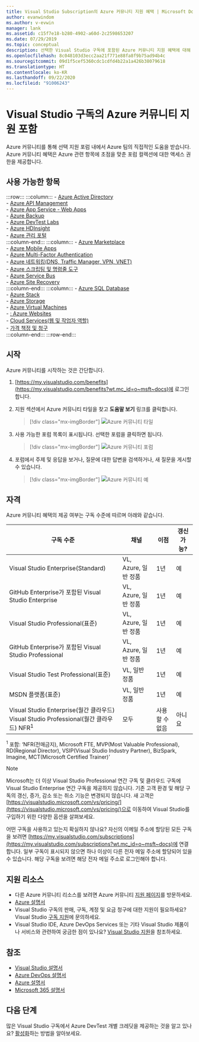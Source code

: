 ```yaml
---
title: Visual Studio Subscription의 Azure 커뮤니티 지원 혜택 | Microsoft Docs
author: evanwindom
ms.author: v-evwin
manager: lank
ms.assetid: c15f7e18-b280-4902-a60d-2c2598653207
ms.date: 07/29/2019
ms.topic: conceptual
description: 선택한 Visual Studio 구독에 포함된 Azure 커뮤니티 지원 혜택에 대해 알아봅니다.
ms.openlocfilehash: 8c048103d3ecc2aa21f771e88fa8f9b75ad94b4c
ms.sourcegitcommit: 09d1f5cef5360cdc1cdfd4b22a1a426b38079618
ms.translationtype: HT
ms.contentlocale: ko-KR
ms.lasthandoff: 09/22/2020
ms.locfileid: "91006243"
---
```

# <a name="azure-community-support-forum-in-visual-studio-subscriptions"></a>Visual Studio 구독의 Azure 커뮤니티 지원 포함
Azure 커뮤니티를 통해 선택 지원 포럼 내에서 Azure 팀의 직접적인 도움을 받습니다.  Azure 커뮤니티 혜택은 Azure 관련 항목에 초점을 맞춘 포럼 컬렉션에 대한 액세스 권한을 제공합니다.

## <a name="available-topics"></a>사용 가능한 항목

:::row:::
    :::column:::
        - [Azure Active Directory](https://social.msdn.microsoft.com/forums/home?forum=WindowsAzureAD&filter=alltypes&sort=lastpostdesc)  
        - [Azure API Management](https://social.msdn.microsoft.com/Forums/home?forum=azureapimgmt&filter=alltypes&sort=lastpostdesc)  
        - [Azure App Service - Web Apps](https://social.msdn.microsoft.com/forums/home?forum=windowsazurewebsitespreview&filter=alltypes&sort=lastpostdesc)  
        - [Azure Backup](https://social.msdn.microsoft.com/forums/home?forum=windowsazureonlinebackup&filter=alltypes&sort=lastpostdesc)  
        - [Azure DevTest Labs](https://social.msdn.microsoft.com/forums/home?forum=AzureDevTestLabs&filter=alltypes&sort=lastpostdesc)  
        - [Azure HDInsight](https://social.msdn.microsoft.com/Forums/azure/home?forum=hdinsight&filter=alltypes&sort=lastpostdesc)  
        - [Azure 관리 포털](https://social.msdn.microsoft.com/Forums/home?forum=windowsazuremanagement&filter=alltypes&sort=lastpostdesc)  
    :::column-end:::
    :::column:::
        - [Azure Marketplace](https://social.msdn.microsoft.com/forums/home?forum=DataMarket&filter=alltypes&sort=lastpostdesc)  
        - [Azure Mobile Apps](https://social.msdn.microsoft.com/forums/home?forum=azuremobile&filter=alltypes&sort=lastpostdesc)  
        - [Azure Multi-Factor Authentication](https://social.msdn.microsoft.com/Forums/azure/home?forum=windowsazureactiveauthentication&filter=alltypes&sort=lastpostdesc)  
        - [Azure 네트워킹(DNS, Traffic Manager, VPN, VNET)](https://social.msdn.microsoft.com/Forums/home?forum=WAVirtualMachinesVirtualNetwork&filter=alltypes&sort=lastpostdesc)  
        - [Azure 스크립팅 및 명령줄 도구](https://social.msdn.microsoft.com/forums/home?forum=azurescripting&filter=alltypes&sort=lastpostdesc)  
        - [Azure Service Bus](https://social.msdn.microsoft.com/forums/home?forum=servbus&filter=alltypes&sort=lastpostdesc)  
        - [Azure Site Recovery](https://social.msdn.microsoft.com/forums/home?forum=hypervrecovmgr&filter=alltypes&sort=lastpostdesc)  
    :::column-end:::
    :::column:::
        - [Azure SQL Database](https://social.msdn.microsoft.com/Forums/home?forum=ssdsgetstarted&filter=alltypes&sort=lastpostdesc)  
        - [Azure Stack](https://social.msdn.microsoft.com/forums/home?forum=AzureStack&filter=alltypes&sort=lastpostdesc)  
        - [Azure Storage](https://social.msdn.microsoft.com/Forums/home?forum=windowsazuredata&filter=alltypes&sort=lastpostdesc)  
        - [Azure Virtual Machines](https://social.msdn.microsoft.com/Forums/home?forum=WAVirtualMachinesforWindows&filter=alltypes&sort=lastpostdesc)  
        - [: Azure Websites](https://social.msdn.microsoft.com/Forums/home?forum=windowsazurewebsitespreview&filter=alltypes&sort=lastpostdesc)  
        - [Cloud Services(웹 및 작업자 역할)](https://social.msdn.microsoft.com/Forums/home?forum=windowsazuredevelopment&filter=alltypes&sort=lastpostdesc)  
        - [가격 책정 및 청구](https://social.msdn.microsoft.com/Forums/azure/home?forum=windowsazurepurchasing&filter=alltypes&sort=lastpostdesc)  
    :::column-end:::
:::row-end:::

## <a name="get-started"></a>시작
Azure 커뮤니티를 시작하는 것은 간단합니다.
1. [https://my.visualstudio.com/benefits](https://my.visualstudio.com/benefits?wt.mc_id=o~msft~docs)에 로그인합니다.

2. 지원 섹션에서 Azure 커뮤니티 타일을 찾고 **도움말 보기** 링크를 클릭합니다.
    > [!div class="mx-imgBorder"]
    >![Azure 커뮤니티 타일](_img/vs-azure-community/vs-azure-community-tile.png)

3. 사용 가능한 포럼 목록이 표시됩니다.  선택한 포럼을 클릭하면 됩니다.
    > [!div class="mx-imgBorder"]
    > ![Azure 커뮤니티 포럼](_img/vs-azure-community/vs-azure-community-forums.png)

4. 포럼에서 주제 및 응답을 보거나, 질문에 대한 답변을 검색하거나, 새 질문을 게시할 수 있습니다.
    > [!div class="mx-imgBorder"]
    > ![Azure 커뮤니티 예](_img/vs-azure-community/vs-azure-community-example.png)

## <a name="eligibility"></a>자격
Azure 커뮤니티 혜택의 제공 여부는 구독 수준에 따르며 아래와 같습니다.

|                                          구독 수준                                           |     채널      |    이점    | 갱신 가능? |
|-------------------------------------------------------------------------------------------------------|-------------------|---------------|------------|
|                           Visual Studio Enterprise(Standard)                           | VL, Azure, 일반 정품 |   1년    |    예     |
|                           GitHub Enterprise가 포함된 Visual Studio Enterprise                           | VL, Azure, 일반 정품 |   1년    |    예     |
|                          Visual Studio Professional(표준)                          | VL, Azure, 일반 정품 |   1년    |    예     |
|                          GitHub Enterprise가 포함된 Visual Studio Professional                          | VL, Azure, 일반 정품 |   1년    |    예     |
|                              Visual Studio Test Professional(표준)                               |    VL, 일반 정품     |   1년    |    예     |
|                                       MSDN 플랫폼(표준)                                       |    VL, 일반 정품     |   1년    |    예     |
| Visual Studio Enterprise(월간 클라우드) Visual Studio Professional(월간 클라우드) NFR<sup>1</sup> |        모두        | 사용할 수 없음 |     아니요     |

<sup>1</sup>  포함:  ‘NFR(전매금지), Microsoft FTE, MVP(Most Valuable Professional), RD(Regional Director), VSIP(Visual Studio Industry Partner), BizSpark, Imagine, MCT(Microsoft Certified Trainer)’

> [!NOTE]
> Microsoft는 더 이상 Visual Studio Professional 연간 구독 및 클라우드 구독에 Visual Studio Enterprise 연간 구독을 제공하지 않습니다. 기존 고객 환경 및 해당 구독의 갱신, 증가, 감소 또는 취소 기능은 변경되지 않습니다. 새 고객은 [https://visualstudio.microsoft.com/vs/pricing/](https://visualstudio.microsoft.com/vs/pricing/)으로 이동하여 Visual Studio를 구입하기 위한 다양한 옵션을 살펴보세요.

어떤 구독을 사용하고 있는지 확실하지 않나요?  자신의 이메일 주소에 할당된 모든 구독을 보려면 [https://my.visualstudio.com/subscriptions](https://my.visualstudio.com/subscriptions?wt.mc_id=o~msft~docs)에 연결합니다. 일부 구독이 표시되지 않으면 하나 이상이 다른 전자 메일 주소에 할당되어 있을 수 있습니다.  해당 구독을 보려면 해당 전자 메일 주소로 로그인해야 합니다.

## <a name="support-resources"></a>지원 리소스
- 다른 Azure 커뮤니티 리소스를 보려면 Azure 커뮤니티 [지원 페이지](https://azure.microsoft.com/support/forums/)를 방문하세요.
- [Azure 설명서](/azure/)
- Visual Studio 구독의 판매, 구독, 계정 및 요금 청구에 대한 지원이 필요하세요?  Visual Studio [구독 지원](https://visualstudio.microsoft.com/subscriptions/support/)에 문의하세요.
- Visual Studio IDE, Azure DevOps Services 또는 기타 Visual Studio 제품이나 서비스와 관련하여 궁금한 점이 있나요?  [Visual Studio 지원](https://visualstudio.microsoft.com/support/)을 참조하세요.

## <a name="see-also"></a>참조
- [Visual Studio 설명서](/visualstudio/)
- [Azure DevOps 설명서](/azure/devops/)
- [Azure 설명서](/azure/)
- [Microsoft 365 설명서](/microsoft-365/)

## <a name="next-steps"></a>다음 단계
많은 Visual Studio 구독에서 Azure DevTest 개별 크레딧을 제공하는 것을 알고 있나요?  [활성화](vs-azure.md)하는 방법을 알아보세요.